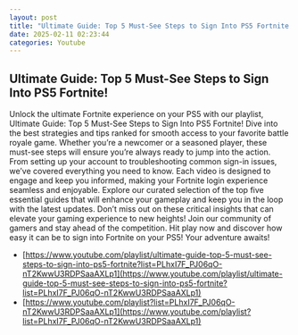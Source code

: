 ```yaml
---
layout: post
title: "Ultimate Guide: Top 5 Must-See Steps to Sign Into PS5 Fortnite!"
date: 2025-02-11 02:23:44
categories: Youtube
---
```


## Ultimate Guide: Top 5 Must-See Steps to Sign Into PS5 Fortnite!

Unlock the ultimate Fortnite experience on your PS5 with our playlist, Ultimate Guide: Top 5 Must-See Steps to Sign Into PS5 Fortnite! 
Dive into the best strategies and tips ranked for smooth access to your favorite battle royale game. Whether you’re a newcomer or a seasoned player, these must-see steps will ensure you’re always ready to jump into the action. 
From setting up your account to troubleshooting common sign-in issues, we’ve covered everything you need to know. Each video is designed to engage and keep you informed, making your Fortnite login experience seamless and enjoyable. 
Explore our curated selection of the top five essential guides that will enhance your gameplay and keep you in the loop with the latest updates. Don’t miss out on these critical insights that can elevate your gaming experience to new heights! 
Join our community of gamers and stay ahead of the competition. Hit play now and discover how easy it can be to sign into Fortnite on your PS5! Your adventure awaits!

- [https://www.youtube.com/playlist/ultimate-guide-top-5-must-see-steps-to-sign-into-ps5-fortnite?list=PLhxI7F_PJ06qO-nT2KwwU3RDPSaaAXLp1](https://www.youtube.com/playlist/ultimate-guide-top-5-must-see-steps-to-sign-into-ps5-fortnite?list=PLhxI7F_PJ06qO-nT2KwwU3RDPSaaAXLp1)
- [https://www.youtube.com/playlist?list=PLhxI7F_PJ06qO-nT2KwwU3RDPSaaAXLp1](https://www.youtube.com/playlist?list=PLhxI7F_PJ06qO-nT2KwwU3RDPSaaAXLp1)